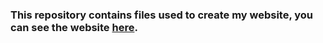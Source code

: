 ### This repository contains files used to create my website, you can see the website [here](http://psycho-pirate.github.io/).
